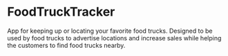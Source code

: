 # FoodTruckTracker

App for keeping up or locating your favorite food trucks. Designed to be used by food trucks to advertise locations and increase sales while helping the customers to find food trucks nearby.
